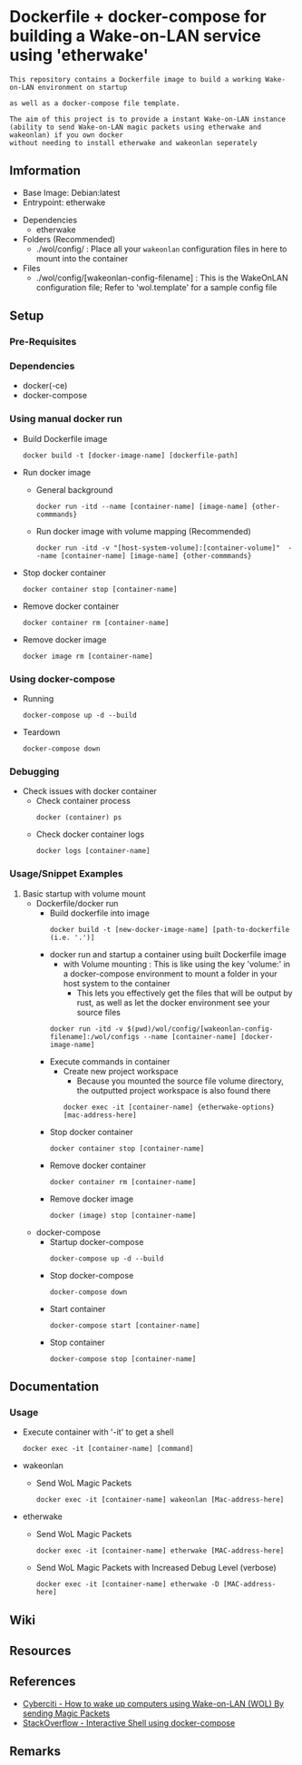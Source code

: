 # Dockerfile + docker-compose for building a Wake-on-LAN service using 'etherwake'

```
This repository contains a Dockerfile image to build a working Wake-on-LAN environment on startup

as well as a docker-compose file template.

The aim of this project is to provide a instant Wake-on-LAN instance (ability to send Wake-on-LAN magic packets using etherwake and wakeonlan) if you own docker 
without needing to install etherwake and wakeonlan seperately
```

## Imformation
+ Base Image: Debian:latest
+ Entrypoint: etherwake
- Dependencies
    + etherwake
- Folders (Recommended)
    + ./wol/config/ : Place all your `wakeonlan` configuration files in here to mount into the container
- Files
    + ./wol/config/[wakeonlan-config-filename] : This is the WakeOnLAN configuration file; Refer to 'wol.template' for a sample config file

## Setup
### Pre-Requisites

### Dependencies
+ docker(-ce)
+ docker-compose

### Using manual docker run
- Build Dockerfile image
    ```console
    docker build -t [docker-image-name] [dockerfile-path]
    ```
- Run docker image
    - General background
        ```console
        docker run -itd --name [container-name] [image-name] {other-commmands}
        ```

    - Run docker image with volume mapping (Recommended)
        ```console
        docker run -itd -v "[host-system-volume]:[container-volume]"  --name [container-name] [image-name] {other-commmands}
        ```
- Stop docker container
    ```console
    docker container stop [container-name]
    ```
- Remove docker container
    ```console
    docker container rm [container-name]
    ```
- Remove docker image
    ```console
    docker image rm [container-name]
    ```

### Using docker-compose
- Running
    ```console
    docker-compose up -d --build
    ```

- Teardown
    ```console
    docker-compose down
    ```

### Debugging
- Check issues with docker container
    - Check container process
        ```console
        docker (container) ps
        ```
    - Check docker container logs
        ```console
        docker logs [container-name]
        ```

### Usage/Snippet Examples
1. Basic startup with volume mount
    - Dockerfile/docker run
        - Build dockerfile into image
            ```console
            docker build -t [new-docker-image-name] [path-to-dockerfile (i.e. '.')]
            ```
        - docker run and startup a container using built Dockerfile image 
            + with Volume mounting : This is like using the key 'volume:' in a docker-compose environment to mount a folder in your host system to the container
                + This lets you effectively get the files that will be output by rust, as well as let the docker environment see your source files
            ```console
            docker run -itd -v $(pwd)/wol/config/[wakeonlan-config-filename]:/wol/configs --name [container-name] [docker-image-name]
            ```
        - Execute commands in container
            - Create new project workspace
                + Because you mounted the source file volume directory, the outputted project workspace is also found there
                ```console
                docker exec -it [container-name] {etherwake-options} [mac-address-here]
                ```
        - Stop docker container
            ```console
            docker container stop [container-name]
            ```
        - Remove docker container
            ```console
            docker container rm [container-name]
            ```
        - Remove docker image
            ```console
            docker (image) stop [container-name]
            ```
    - docker-compose
        - Startup docker-compose
            ```console
            docker-compose up -d --build
            ```
        - Stop docker-compose
            ```console
            docker-compose down
            ```
        - Start container
            ```console
            docker-compose start [container-name]
            ```
        - Stop container
            ```console
            docker-compose stop [container-name]
            ```

## Documentation

### Usage
- Execute container with '-it' to get a shell
    ```console
    docker exec -it [container-name] [command]
    ```

- wakeonlan
    - Send WoL Magic Packets
        ```console
        docker exec -it [container-name] wakeonlan [Mac-address-here]
        ```

- etherwake
    - Send WoL Magic Packets
        ```console
        docker exec -it [container-name] etherwake [MAC-address-here]
        ```
    - Send WoL Magic Packets with Increased Debug Level (verbose)
        ```console
        docker exec -it [container-name] etherwake -D [MAC-address-here]
        ```

## Wiki

## Resources

## References
+ [Cyberciti - How to wake up computers using Wake-on-LAN (WOL) By sending Magic Packets](https://www.cyberciti.biz/tips/linux-send-wake-on-lan-wol-magic-packets.html)
+ [StackOverflow - Interactive Shell using docker-compose](https://stackoverflow.com/questions/36249744/interactive-shell-using-docker-compose)

## Remarks
